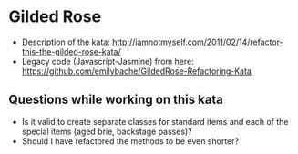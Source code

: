 # Gilded Rose

* Description of the kata: http://iamnotmyself.com/2011/02/14/refactor-this-the-gilded-rose-kata/
* Legacy code (Javascript-Jasmine) from here: https://github.com/emilybache/GildedRose-Refactoring-Kata

## Questions while working on this kata
* Is it valid to create separate classes for standard items and each of the special items (aged brie, backstage passes)?
* Should I have refactored the methods to be even shorter?
